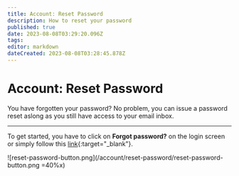 ```yaml
---
title: Account: Reset Password
description: How to reset your password
published: true
date: 2023-08-08T03:29:20.096Z
tags: 
editor: markdown
dateCreated: 2023-08-08T03:28:45.878Z
---
```


# Account: Reset Password
You have forgotten your password? No problem, you can issue a password reset aslong as you still have access to your email inbox.

---

To get started, you have to click on **Forgot password?** on the login screen or simply follow this [link](https://shocklink.net/#/account/password/reset){:target="_blank"}.

![reset-password-button.png](/account/reset-password/reset-password-button.png =40%x)
